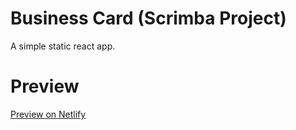 # Business Card (Scrimba Project)
A simple static react app.

# Preview
[Preview on Netlify](https://businesscard-emre.netlify.app/)
